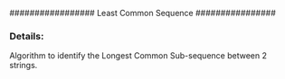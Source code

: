 ################# Least Common Sequence ################

### Details:
Algorithm to identify the Longest Common Sub-sequence between 2 strings.